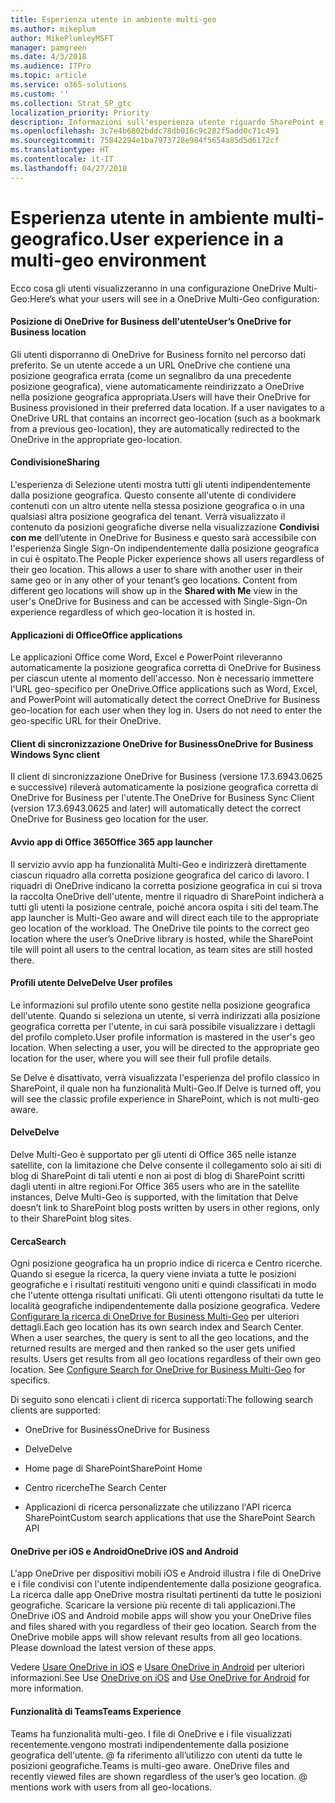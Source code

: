 ```yaml
---
title: Esperienza utente in ambiente multi-geo
ms.author: mikeplum
author: MikePlumleyMSFT
manager: pamgreen
ms.date: 4/3/2018
ms.audience: ITPro
ms.topic: article
ms.service: o365-solutions
ms.custom: ''
ms.collection: Strat_SP_gtc
localization_priority: Priority
description: Informazioni sull'esperienza utente riguardo SharePoint e OneDrive in ambiente multi-geografico.
ms.openlocfilehash: 3c7e4b6802bddc78db016c9c282f5add0c71c491
ms.sourcegitcommit: 75842294e1ba7973728e984f5654a85d5d6172cf
ms.translationtype: HT
ms.contentlocale: it-IT
ms.lasthandoff: 04/27/2018
---
```

# <a name="user-experience-in-a-multi-geo-environment"></a><span data-ttu-id="7ba68-103">Esperienza utente in ambiente multi-geografico.</span><span class="sxs-lookup"><span data-stu-id="7ba68-103">User experience in a multi-geo environment</span></span>

<span data-ttu-id="7ba68-104">Ecco cosa gli utenti visualizzeranno in una configurazione OneDrive Multi-Geo:</span><span class="sxs-lookup"><span data-stu-id="7ba68-104">Here’s what your users will see in a OneDrive Multi-Geo configuration:</span></span>

#### <a name="users-onedrive-for-business-location"></a><span data-ttu-id="7ba68-105">Posizione di OneDrive for Business dell'utente</span><span class="sxs-lookup"><span data-stu-id="7ba68-105">User’s OneDrive for Business location</span></span>

<span data-ttu-id="7ba68-p101">Gli utenti disporranno di OneDrive for Business fornito nel percorso dati preferito. Se un utente accede a un URL OneDrive che contiene una posizione geografica errata (come un segnalibro da una precedente posizione geografica), viene automaticamente reindirizzato a OneDrive nella posizione geografica appropriata.</span><span class="sxs-lookup"><span data-stu-id="7ba68-p101">Users will have their OneDrive for Business provisioned in their preferred data location. If a user navigates to a OneDrive URL that contains an incorrect geo-location (such as a bookmark from a previous geo-location), they are automatically redirected to the OneDrive in the appropriate geo-location.</span></span>

#### <a name="sharing"></a><span data-ttu-id="7ba68-108">Condivisione</span><span class="sxs-lookup"><span data-stu-id="7ba68-108">Sharing</span></span>

<span data-ttu-id="7ba68-p102">L'esperienza di Selezione utenti mostra tutti gli utenti indipendentemente dalla posizione geografica. Questo consente all'utente di condividere contenuti con un altro utente nella stessa posizione geografica o in una qualsiasi altra posizione geografica del tenant. Verrà visualizzato il contenuto da posizioni geografiche diverse nella visualizzazione **Condivisi con me** dell’utente in OneDrive for Business e questo sarà accessibile con l'esperienza Single Sign-On indipendentemente dalla posizione geografica in cui è ospitato.</span><span class="sxs-lookup"><span data-stu-id="7ba68-p102">The People Picker experience shows all users regardless of their geo location. This allows a user to share with another user in their same geo or in any other of your tenant’s geo locations. Content from different geo locations will show up in the **Shared with Me** view in the user's OneDrive for Business and can be accessed with Single-Sign-On experience regardless of which geo-location it is hosted in.</span></span>

#### <a name="office-applications"></a><span data-ttu-id="7ba68-112">Applicazioni di Office</span><span class="sxs-lookup"><span data-stu-id="7ba68-112">Office applications</span></span>

<span data-ttu-id="7ba68-p103">Le applicazioni Office come Word, Excel e PowerPoint rileveranno automaticamente la posizione geografica corretta di OneDrive for Business per ciascun utente al momento dell'accesso. Non è necessario immettere l'URL geo-specifico per OneDrive.</span><span class="sxs-lookup"><span data-stu-id="7ba68-p103">Office applications such as Word, Excel, and PowerPoint will automatically detect the correct OneDrive for Business geo-location for each user when they log in. Users do not need to enter the geo-specific URL for their OneDrive.</span></span>

#### <a name="onedrive-for-business-sync-client"></a><span data-ttu-id="7ba68-115">Client di sincronizzazione OneDrive for Business</span><span class="sxs-lookup"><span data-stu-id="7ba68-115">OneDrive for Business Windows Sync client</span></span>

<span data-ttu-id="7ba68-116">Il client di sincronizzazione OneDrive for Business (versione 17.3.6943.0625 e successive) rileverà automaticamente la posizione geografica corretta di OneDrive for Business per l'utente.</span><span class="sxs-lookup"><span data-stu-id="7ba68-116">The OneDrive for Business Sync Client (version 17.3.6943.0625 and later) will automatically detect the correct OneDrive for Business geo location for the user.</span></span>

#### <a name="office-365-app-launcher"></a><span data-ttu-id="7ba68-117">Avvio app di Office 365</span><span class="sxs-lookup"><span data-stu-id="7ba68-117">Office 365 app launcher</span></span>

<span data-ttu-id="7ba68-p104">Il servizio avvio app ha funzionalità Multi-Geo e indirizzerà direttamente ciascun riquadro alla corretta posizione geografica del carico di lavoro. I riquadri di OneDrive indicano la corretta posizione geografica in cui si trova la raccolta OneDrive dell'utente, mentre il riquadro di SharePoint indicherà a tutti gli utenti la posizione centrale, poiché ancora ospita i siti del team.</span><span class="sxs-lookup"><span data-stu-id="7ba68-p104">The app launcher is Multi-Geo aware and will direct each tile to the appropriate geo location of the workload. The OneDrive tile points to the correct geo location where the user’s OneDrive library is hosted, while the SharePoint tile will point all users to the central location, as team sites are still hosted there.</span></span>

#### <a name="delve-user-profiles"></a><span data-ttu-id="7ba68-120">Profili utente Delve</span><span class="sxs-lookup"><span data-stu-id="7ba68-120">Delve User profiles</span></span>

<span data-ttu-id="7ba68-p105">Le informazioni sul profilo utente sono gestite nella posizione geografica dell'utente. Quando si seleziona un utente, si verrà indirizzati alla posizione geografica corretta per l'utente, in cui sarà possibile visualizzare i dettagli del profilo completo.</span><span class="sxs-lookup"><span data-stu-id="7ba68-p105">User profile information is mastered in the user's geo location. When selecting a user, you will be directed to the appropriate geo location for the user, where you will see their full profile details.</span></span>

<span data-ttu-id="7ba68-123">Se Delve è disattivato, verrà visualizzata l'esperienza del profilo classico in SharePoint, il quale non ha funzionalità Multi-Geo.</span><span class="sxs-lookup"><span data-stu-id="7ba68-123">If Delve is turned off, you will see the classic profile experience in SharePoint, which is not multi-geo aware.</span></span>

#### <a name="delve"></a><span data-ttu-id="7ba68-124">Delve</span><span class="sxs-lookup"><span data-stu-id="7ba68-124">Delve</span></span>

<span data-ttu-id="7ba68-125">Delve Multi-Geo è supportato per gli utenti di Office 365 nelle istanze satellite, con la limitazione che Delve consente il collegamento solo ai siti di blog di SharePoint di tali utenti e non ai post di blog di SharePoint scritti dagli utenti in altre regioni.</span><span class="sxs-lookup"><span data-stu-id="7ba68-125">For Office 365 users who are in the satellite instances, Delve Multi-Geo is supported, with the limitation that Delve doesn’t link to SharePoint blog posts written by users in other regions, only to their SharePoint blog sites.</span></span>

#### <a name="search"></a><span data-ttu-id="7ba68-126">Cerca</span><span class="sxs-lookup"><span data-stu-id="7ba68-126">Search</span></span>

<span data-ttu-id="7ba68-p106">Ogni posizione geografica ha un proprio indice di ricerca e Centro ricerche. Quando si esegue la ricerca, la query viene inviata a tutte le posizioni geografiche e i risultati restituiti vengono uniti e quindi classificati in modo che l'utente ottenga risultati unificati. Gli utenti ottengono risultati da tutte le località geografiche indipendentemente dalla posizione geografica. Vedere [Configurare la ricerca di OneDrive for Business Multi-Geo](configure-search-for-multi-geo.md) per ulteriori dettagli.</span><span class="sxs-lookup"><span data-stu-id="7ba68-p106">Each geo location has its own search index and Search Center. When a user searches, the query is sent to all the geo locations, and the returned results are merged and then ranked so the user gets unified results. Users get results from all geo locations regardless of their own geo location. See [Configure Search for OneDrive for Business Multi-Geo](configure-search-for-multi-geo.md) for specifics.</span></span>

<span data-ttu-id="7ba68-131">Di seguito sono elencati i client di ricerca supportati:</span><span class="sxs-lookup"><span data-stu-id="7ba68-131">The following search clients are supported:</span></span>

-   <span data-ttu-id="7ba68-132">OneDrive for Business</span><span class="sxs-lookup"><span data-stu-id="7ba68-132">OneDrive for Business</span></span>

-   <span data-ttu-id="7ba68-133">Delve</span><span class="sxs-lookup"><span data-stu-id="7ba68-133">Delve</span></span>

-   <span data-ttu-id="7ba68-134">Home page di SharePoint</span><span class="sxs-lookup"><span data-stu-id="7ba68-134">SharePoint Home</span></span>

-   <span data-ttu-id="7ba68-135">Centro ricerche</span><span class="sxs-lookup"><span data-stu-id="7ba68-135">The Search Center</span></span>

-   <span data-ttu-id="7ba68-136">Applicazioni di ricerca personalizzate che utilizzano l'API ricerca SharePoint</span><span class="sxs-lookup"><span data-stu-id="7ba68-136">Custom search applications that use the SharePoint Search API</span></span>

#### <a name="onedrive-ios-and-android"></a><span data-ttu-id="7ba68-137">OneDrive per iOS e Android</span><span class="sxs-lookup"><span data-stu-id="7ba68-137">OneDrive iOS and Android</span></span> 

<span data-ttu-id="7ba68-p107">L'app OneDrive per dispositivi mobili iOS e Android illustra i file di OneDrive e i file condivisi con l'utente indipendentemente dalla posizione geografica. La ricerca dalle app OneDrive mostra risultati pertinenti da tutte le posizioni geografiche. Scaricare la versione più recente di tali applicazioni.</span><span class="sxs-lookup"><span data-stu-id="7ba68-p107">The OneDrive iOS and Android mobile apps will show you your OneDrive files and files shared with you regardless of their geo location. Search from the OneDrive mobile apps will show relevant results from all geo locations. Please download the latest version of these apps.</span></span>

<span data-ttu-id="7ba68-141">Vedere [Usare OneDrive in iOS](https://support.office.com/article/08d5c5b2-ccc6-40eb-a244-fe3597a3c247) e [Usare OneDrive in Android](https://support.office.com/article/eee1d31c-792d-41d4-8132-f9621b39eb36) per ulteriori informazioni.</span><span class="sxs-lookup"><span data-stu-id="7ba68-141">See Use [OneDrive on iOS](https://support.office.com/article/08d5c5b2-ccc6-40eb-a244-fe3597a3c247) and [Use OneDrive for Android](https://support.office.com/article/eee1d31c-792d-41d4-8132-f9621b39eb36) for more information.</span></span>

#### <a name="teams-experience"></a><span data-ttu-id="7ba68-142">Funzionalità di Teams</span><span class="sxs-lookup"><span data-stu-id="7ba68-142">Teams Experience</span></span>

<span data-ttu-id="7ba68-p108">Teams ha funzionalità multi-geo. I file di OneDrive e i file visualizzati recentemente.vengono mostrati indipendentemente dalla posizione geografica dell'utente. @ fa riferimento all’utilizzo con utenti da tutte le posizioni geografiche.</span><span class="sxs-lookup"><span data-stu-id="7ba68-p108">Teams is multi-geo aware. OneDrive files and recently viewed files are shown regardless of the user’s geo location. @ mentions work with users from all geo-locations.</span></span>
